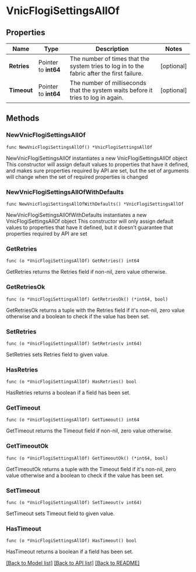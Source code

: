 # VnicFlogiSettingsAllOf

## Properties

Name | Type | Description | Notes
------------ | ------------- | ------------- | -------------
**Retries** | Pointer to **int64** | The number of times that the system tries to log in to the fabric after the first failure. | [optional] 
**Timeout** | Pointer to **int64** | The number of milliseconds that the system waits before it tries to log in again. | [optional] 

## Methods

### NewVnicFlogiSettingsAllOf

`func NewVnicFlogiSettingsAllOf() *VnicFlogiSettingsAllOf`

NewVnicFlogiSettingsAllOf instantiates a new VnicFlogiSettingsAllOf object
This constructor will assign default values to properties that have it defined,
and makes sure properties required by API are set, but the set of arguments
will change when the set of required properties is changed

### NewVnicFlogiSettingsAllOfWithDefaults

`func NewVnicFlogiSettingsAllOfWithDefaults() *VnicFlogiSettingsAllOf`

NewVnicFlogiSettingsAllOfWithDefaults instantiates a new VnicFlogiSettingsAllOf object
This constructor will only assign default values to properties that have it defined,
but it doesn't guarantee that properties required by API are set

### GetRetries

`func (o *VnicFlogiSettingsAllOf) GetRetries() int64`

GetRetries returns the Retries field if non-nil, zero value otherwise.

### GetRetriesOk

`func (o *VnicFlogiSettingsAllOf) GetRetriesOk() (*int64, bool)`

GetRetriesOk returns a tuple with the Retries field if it's non-nil, zero value otherwise
and a boolean to check if the value has been set.

### SetRetries

`func (o *VnicFlogiSettingsAllOf) SetRetries(v int64)`

SetRetries sets Retries field to given value.

### HasRetries

`func (o *VnicFlogiSettingsAllOf) HasRetries() bool`

HasRetries returns a boolean if a field has been set.

### GetTimeout

`func (o *VnicFlogiSettingsAllOf) GetTimeout() int64`

GetTimeout returns the Timeout field if non-nil, zero value otherwise.

### GetTimeoutOk

`func (o *VnicFlogiSettingsAllOf) GetTimeoutOk() (*int64, bool)`

GetTimeoutOk returns a tuple with the Timeout field if it's non-nil, zero value otherwise
and a boolean to check if the value has been set.

### SetTimeout

`func (o *VnicFlogiSettingsAllOf) SetTimeout(v int64)`

SetTimeout sets Timeout field to given value.

### HasTimeout

`func (o *VnicFlogiSettingsAllOf) HasTimeout() bool`

HasTimeout returns a boolean if a field has been set.


[[Back to Model list]](../README.md#documentation-for-models) [[Back to API list]](../README.md#documentation-for-api-endpoints) [[Back to README]](../README.md)


